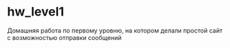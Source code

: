 # hw_level1
Домашняя работа по первому уровню, на котором делали простой сайт с возможностью отправки сообщений

